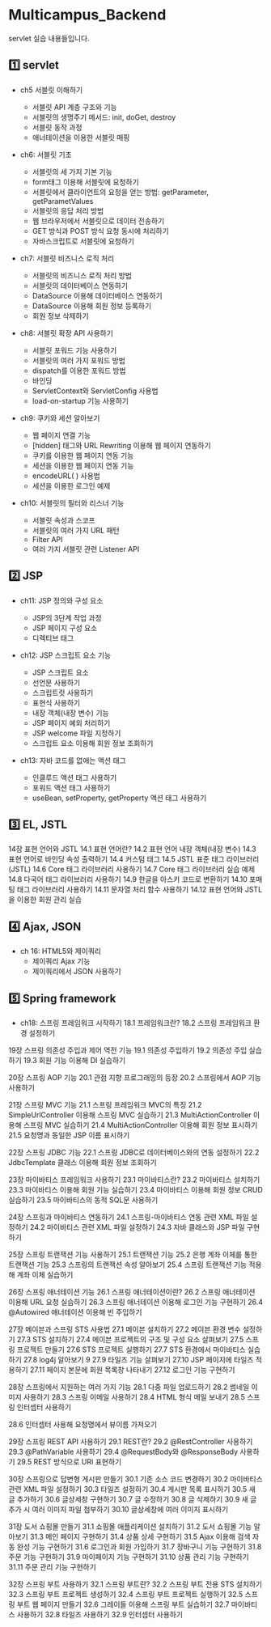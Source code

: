# Multicampus_Backend
servlet 실습 내용들입니다.

## 1️⃣ servlet
- ch5 서블릿 이해하기
  + 서블릿 API 계층 구조와 기능
  + 서블릿의 생명주기 메서드: init, doGet, destroy
  + 서블릿 동작 과정
  + 애너테이션을 이용한 서블릿 매핑

- ch6: 서블릿 기초
  + 서블릿의 세 가지 기본 기능
  + form태그 이용해 서블릿에 요청하기
  + 서블릿에서 클라이언트의 요청을 얻는 방법: getParameter, getParametValues
  + 서블릿의 응답 처리 방법
  + 웹 브라우저에서 서블릿으로 데이터 전송하기
  + GET 방식과 POST 방식 요청 동시에 처리하기
  + 자바스크립트로 서블릿에 요청하기

- ch7: 서블릿 비즈니스 로직 처리
  + 서블릿의 비즈니스 로직 처리 방법
  + 서블릿의 데이터베이스 연동하기
  + DataSource 이용해 데이터베이스 연동하기
  + DataSource 이용해 회원 정보 등록하기
  + 회원 정보 삭제하기

- ch8: 서블릿 확장 API 사용하기
  + 서블릿 포워드 기능 사용하기
  + 서블릿의 여러 가지 포워드 방법
  + dispatch를 이용한 포워드 방법
  + 바인딩
  + ServletContext와 ServletConfig 사용법
  + load-on-startup 기능 사용하기

- ch9: 쿠키와 세션 알아보기
  + 웹 페이지 연결 기능
  + [hidden] 태그와 URL Rewriting 이용해 웹 페이지 연동하기
  + 쿠키를 이용한 웹 페이지 연동 기능
  + 세션을 이용한 웹 페이지 연동 기능
  + encodeURL( ) 사용법
  + 세션을 이용한 로그인 예제

- ch10: 서블릿의 필터와 리스너 기능
  + 서블릿 속성과 스코프
  + 서블릿의 여러 가지 URL 패턴
  + Filter API
  + 여러 가지 서블릿 관련 Listener API


## 2️⃣ JSP
- ch11: JSP 정의와 구성 요소
  + JSP의 3단계 작업 과정
  + JSP 페이지 구성 요소
  + 디렉티브 태그

- ch12: JSP 스크립트 요소 기능
  + JSP 스크립트 요소
  + 선언문 사용하기
  + 스크립트릿 사용하기
  + 표현식 사용하기
  + 내장 객체(내장 변수) 기능
  + JSP 페이지 예외 처리하기
  + JSP welcome 파일 지정하기
  + 스크립트 요소 이용해 회원 정보 조회하기

- ch13: 자바 코드를 없애는 액션 태그
  + 인클루드 액션 태그 사용하기
  + 포워드 액션 태그 사용하기
  + useBean, setProperty, getProperty 액션 태그 사용하기

## 3️⃣ EL, JSTL
14장 표현 언어와 JSTL
14.1 표현 언어란?
14.2 표현 언어 내장 객체(내장 변수)
14.3 표현 언어로 바인딩 속성 출력하기
14.4 커스텀 태그
14.5 JSTL 표준 태그 라이브러리(JSTL)
14.6 Core 태그 라이브러리 사용하기
14.7 Core 태그 라이브러리 실습 예제
14.8 다국어 태그 라이브러리 사용하기
14.9 한글을 아스키 코드로 변환하기
14.10 포매팅 태그 라이브러리 사용하기
14.11 문자열 처리 함수 사용하기
14.12 표현 언어와 JSTL을 이용한 회원 관리 실습

## 4️⃣ Ajax, JSON
- ch 16: HTML5와 제이쿼리
  + 제이쿼리 Ajax 기능
  + 제이쿼리에서 JSON 사용하기

## 5️⃣ Spring framework
- ch18: 스프링 프레임워크 시작하기
18.1 프레임워크란?
18.2 스프링 프레임워크 환경 설정하기

19장 스프링 의존성 주입과 제어 역전 기능
19.1 의존성 주입하기
19.2 의존성 주입 실습하기
19.3 회원 기능 이용해 DI 실습하기

20장 스프링 AOP 기능
20.1 관점 지향 프로그래밍의 등장
20.2 스프링에서 AOP 기능 사용하기

21장 스프링 MVC 기능
21.1 스프링 프레임워크 MVC의 특징
21.2 SimpleUrlController 이용해 스프링 MVC 실습하기
21.3 MultiActionController 이용해 스프링 MVC 실습하기
21.4 MultiActionController 이용해 회원 정보 표시하기
21.5 요청명과 동일한 JSP 이름 표시하기

22장 스프링 JDBC 기능
22.1 스프링 JDBC로 데이터베이스와의 연동 설정하기
22.2 JdbcTemplate 클래스 이용해 회원 정보 조회하기

23장 마이바티스 프레임워크 사용하기
23.1 마이바티스란?
23.2 마이바티스 설치하기
23.3 마이바티스 이용해 회원 기능 실습하기
23.4 마이바티스 이용해 회원 정보 CRUD 실습하기
23.5 마이바티스의 동적 SQL문 사용하기

24장 스프링과 마이바티스 연동하기
24.1 스프링-마이바티스 연동 관련 XML 파일 설정하기
24.2 마이바티스 관련 XML 파일 설정하기
24.3 자바 클래스와 JSP 파일 구현하기

25장 스프링 트랜잭션 기능 사용하기
25.1 트랜잭션 기능
25.2 은행 계좌 이체를 통한 트랜잭션 기능
25.3 스프링의 트랜잭션 속성 알아보기
25.4 스프링 트랜잭션 기능 적용해 계좌 이체 실습하기

26장 스프링 애너테이션 기능
26.1 스프링 애너테이션이란?
26.2 스프링 애너테이션 이용해 URL 요청 실습하기
26.3 스프링 애너테이션 이용해 로그인 기능 구현하기
26.4 @Autowired 애너테이션 이용해 빈 주입하기

27장 메이븐과 스프링 STS 사용법
27.1 메이븐 설치하기
27.2 메이븐 환경 변수 설정하기
27.3 STS 설치하기
27.4 메이븐 프로젝트의 구조 및 구성 요소 살펴보기
27.5 스프링 프로젝트 만들기
27.6 STS 프로젝트 실행하기
27.7 STS 환경에서 마이바티스 실습하기
27.8 log4j 알아보기 9
27.9 타일즈 기능 살펴보기
27.10 JSP 페이지에 타일즈 적용하기
27.11 페이지 본문에 회원 목록창 나타내기
27.12 로그인 기능 구현하기

28장 스프링에서 지원하는 여러 가지 기능
28.1 다중 파일 업로드하기
28.2 썸네일 이미지 사용하기
28.3 스프링 이메일 사용하기
28.4 HTML 형식 메일 보내기
28.5 스프링 인터셉터 사용하기

28.6 인터셉터 사용해 요청명에서 뷰이름 가져오기

29장 스프링 REST API 사용하기
29.1 REST란?
29.2 @RestController 사용하기
29.3 @PathVariable 사용하기
29.4 @RequestBody와 @ResponseBody 사용하기
29.5 REST 방식으로 URI 표현하기

30장 스프링으로 답변형 게시판 만들기
30.1 기존 소스 코드 변경하기
30.2 마이바티스 관련 XML 파일 설정하기
30.3 타일즈 설정하기
30.4 게시판 목록 표시하기
30.5 새 글 추가하기
30.6 글상세창 구현하기
30.7 글 수정하기
30.8 글 삭제하기
30.9 새 글 추가 시 여러 이미지 파일 첨부하기
30.10 글상세창에 여러 이미지 표시하기

31장 도서 쇼핑몰 만들기
31.1 쇼핑몰 애플리케이션 설치하기
31.2 도서 쇼핑몰 기능 알아보기
31.3 메인 페이지 구현하기
31.4 상품 상세 구현하기
31.5 Ajax 이용해 검색 자동 완성 기능 구현하기
31.6 로그인과 회원 가입하기
31.7 장바구니 기능 구현하기
31.8 주문 기능 구현하기
31.9 마이페이지 기능 구현하기
31.10 상품 관리 기능 구현하기
31.11 주문 관리 기능 구현하기

32장 스프링 부트 사용하기
32.1 스프링 부트란?
32.2 스프링 부트 전용 STS 설치하기
32.3 스프링 부트 프로젝트 생성하기
32.4 스프링 부트 프로젝트 실행하기
32.5 스프링 부트 웹 페이지 만들기
32.6 그레이들 이용해 스프링 부트 실습하기
32.7 마이바티스 사용하기
32.8 타일즈 사용하기
32.9 인터셉터 사용하기
